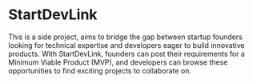 # StartDevLink
This is a side project, aims to bridge the gap between startup founders looking for technical expertise and developers eager to build innovative products. With StartDevLink, founders can post their requirements for a Minimum Viable Product (MVP), and developers can browse these opportunities to find exciting projects to collaborate on.
